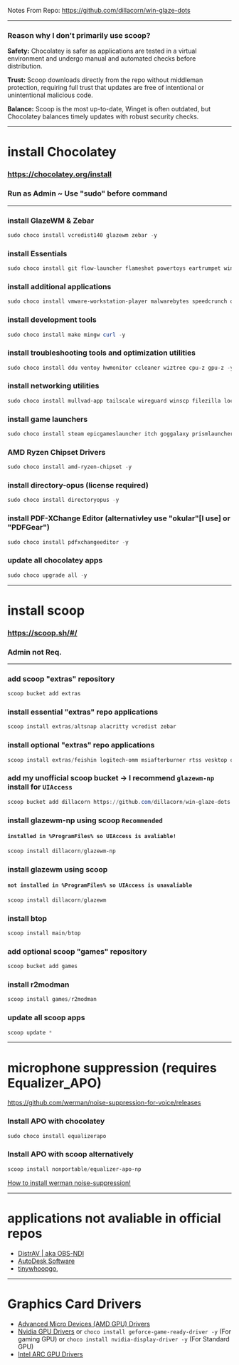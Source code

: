 Notes From Repo: https://github.com/dillacorn/win-glaze-dots

---

### Reason why I don't primarily use scoop?

**Safety:** Chocolatey is safer as applications are tested in a virtual environment and undergo manual and automated checks before distribution.

**Trust:** Scoop downloads directly from the repo without middleman protection, requiring full trust that updates are free of intentional or unintentional malicious code.

**Balance:** Scoop is the most up-to-date, Winget is often outdated, but Chocolatey balances timely updates with robust security checks.

---

# install Chocolatey
### https://chocolatey.org/install
### **Run as Admin** ~ **Use "sudo" before command**

---

### install GlazeWM & Zebar
```powershell
sudo choco install vcredist140 glazewm zebar -y
```

### install Essentials
```powershell
sudo choco install git flow-launcher flameshot powertoys eartrumpet winspy wingetui fastfetch micro nircmd 7zip notepadplusplus everything qimgv mpv -y
```

### install additional applications
```powershell
sudo choco install vmware-workstation-player malwarebytes speedcrunch okular cura-new telegram librewolf firefox brave keepassxc bitwarden krita shotcut gimp qbittorrent screentogif spotify betaflight-configurator files flac yt-dlp -y
```

### install development tools
```powershell
sudo choco install make mingw curl -y
```

### install troubleshooting tools and optimization utilities
```powershell
sudo choco install ddu ventoy hwmonitor ccleaner wiztree cpu-z gpu-z -y
```

### install networking utilities
```powershell
sudo choco install mullvad-app tailscale wireguard winscp filezilla localsend moonlight sunshine -y
```

### install game launchers
```powershell
sudo choco install steam epicgameslauncher itch goggalaxy prismlauncher -y
```

### AMD Ryzen Chipset Drivers
```powershell
sudo choco install amd-ryzen-chipset -y
```

### install directory-opus (license required) 
```powershell
sudo choco install directoryopus -y
```

### install PDF-XChange Editor (alternativley use "okular"[**I use**] or "PDFGear")
```powershell
sudo choco install pdfxchangeeditor -y
```

### update all chocolatey apps
```powershell
sudo choco upgrade all -y
```

---

# install scoop
### https://scoop.sh/#/
### **Admin not Req.**

---

### add scoop "extras" repository
```powershell
scoop bucket add extras
```

### install essential "extras" repo applications
```powershell
scoop install extras/altsnap alacritty vcredist zebar
```

### install optional "extras" repo applications
```powershell
scoop install extras/feishin logitech-omm msiafterburner rtss vesktop obs-studio rustdesk
```

### add my unofficial scoop bucket -> I recommend `glazewm-np` install for `UIAccess`
```powershell
scoop bucket add dillacorn https://github.com/dillacorn/win-glaze-dots
```

### install glazewm-np using scoop `Recommended`
#### `installed in %ProgramFiles% so UIAccess is avaliable!`
```powershell
scoop install dillacorn/glazewm-np
```

### install glazewm using scoop
#### `not installed in %ProgramFiles% so UIAccess is unavaliable`
```powershell
scoop install dillacorn/glazewm
```

### install btop
```powershell
scoop install main/btop
```

### add optional scoop "games" repository
```powershell
scoop bucket add games
```

### install r2modman
```powershell
scoop install games/r2modman
```

### update all scoop apps
```powershell
scoop update *
```

---

# microphone suppression (requires Equalizer_APO)
https://github.com/werman/noise-suppression-for-voice/releases

### Install APO with chocolatey
```powershell
sudo choco install equalizerapo
```
### Install APO with scoop alternatively
```powershell
scoop install nonportable/equalizer-apo-np
```

[How to install werman noise-suppression!](https://github.com/dillacorn/win-glaze-dots/blob/main/mic_suppression_apo.md)

---

# applications not avaliable in official repos
- [DistrAV | aka OBS-NDI](https://github.com/DistroAV/DistroAV)
- [AutoDesk Software](https://manage.autodesk.com/login?t=/products)
- [tinywhoopgo](https://tinywhoopgo.com/),

---

# Graphics Card Drivers
- [Advanced Micro Devices (AMD GPU) Drivers](https://www.amd.com/en/support/download/drivers.html)
- [Nvidia GPU Drivers](https://www.nvidia.com/en-us/drivers/) or ```choco install geforce-game-ready-driver -y``` (For gaming GPU) or ```choco install nvidia-display-driver -y``` (For Standard GPU)
- [Intel ARC GPU Drivers](https://www.intel.com/content/www/us/en/download/785597/intel-arc-iris-xe-graphics-windows.html)
